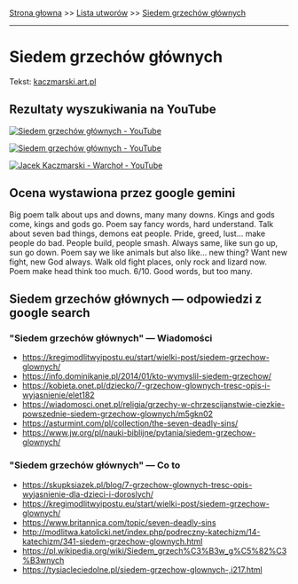[Strona głowna](../index.md) >> [Lista utworów](../list.md) >> [Siedem grzechów głównych](546.md)

---

# Siedem grzechów głównych

Tekst: [kaczmarski.art.pl](https://www.kaczmarski.art.pl/tworczosc/wiersze/siedem-grzechow-glownych/)

## Rezultaty wyszukiwania na YouTube

[![Siedem grzechów głównych - YouTube](http://img.youtube.com/vi/GQGymatU9Ww/0.jpg)](https://www.youtube.com/watch?v=GQGymatU9Ww "Siedem grzechów głównych - YouTube")

[![Siedem grzechów głównych - YouTube](http://img.youtube.com/vi/Ve6gO6CukGU/0.jpg)](https://www.youtube.com/watch?v=Ve6gO6CukGU "Siedem grzechów głównych - YouTube")

[![Jacek Kaczmarski - Warchoł - YouTube](http://img.youtube.com/vi/8JFJapTbc-E/0.jpg)](https://www.youtube.com/watch?v=8JFJapTbc-E "Jacek Kaczmarski - Warchoł - YouTube")

## Ocena wystawiona przez google gemini

Big poem talk about ups and downs, many many downs. Kings and gods come, kings and gods go. Poem say fancy words, hard understand. Talk about seven bad things, demons eat people. Pride, greed, lust… make people do bad. People build, people smash. Always same, like sun go up, sun go down. Poem say we like animals but also like… new thing? Want new fight, new God always. Walk old fight places, only rock and lizard now. Poem make head think too much. 6/10. Good words, but too many.


## Siedem grzechów głównych — odpowiedzi z google search

### "Siedem grzechów głównych" — Wiadomości

 - <https://kregimodlitwyipostu.eu/start/wielki-post/siedem-grzechow-glownych/>
 - <https://info.dominikanie.pl/2014/01/kto-wymyslil-siedem-grzechow/>
 - <https://kobieta.onet.pl/dziecko/7-grzechow-glownych-tresc-opis-i-wyjasnienie/elet182>
 - <https://wiadomosci.onet.pl/religia/grzechy-w-chrzescijanstwie-ciezkie-powszednie-siedem-grzechow-glownych/m5gkn02>
 - <https://asturmint.com/pl/collection/the-seven-deadly-sins/>
 - <https://www.jw.org/pl/nauki-biblijne/pytania/siedem-grzechow-glownych/>

### "Siedem grzechów głównych" — Co to

 - <https://skupksiazek.pl/blog/7-grzechow-glownych-tresc-opis-wyjasnienie-dla-dzieci-i-doroslych/>
 - <https://kregimodlitwyipostu.eu/start/wielki-post/siedem-grzechow-glownych/>
 - <https://www.britannica.com/topic/seven-deadly-sins>
 - <http://modlitwa.katolicki.net/index.php/podreczny-katechizm/14-katechizm/341-siedem-grzechow-glownych.html>
 - <https://pl.wikipedia.org/wiki/Siedem_grzech%C3%B3w_g%C5%82%C3%B3wnych>
 - <https://tysiacleciedolne.pl/siedem-grzechow-glownych-,i217.html>

